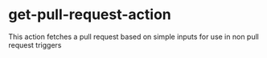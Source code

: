 # get-pull-request-action
This action fetches a pull request based on simple inputs for use in non pull request triggers
